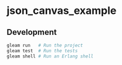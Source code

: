 # json_canvas_example

## Development

```sh
gleam run   # Run the project
gleam test  # Run the tests
gleam shell # Run an Erlang shell
```
